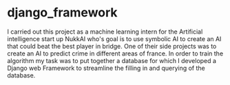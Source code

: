 # django_framework
I carried out this project as a machine learning intern for the Artificial intelligence start up NukkAI who's goal is to use symbolic AI to create an AI that could beat the best player in bridge. One of their side projects was to create an AI to predict crime in different areas of france. In order to train the algorithm my task was to put together a database for which I developed a Django web Framework to streamline the filling in and querying of the database.

